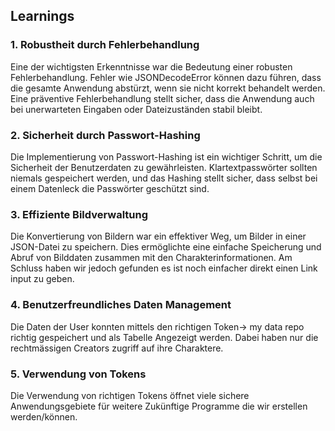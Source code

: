 ## Learnings

### 1. Robustheit durch Fehlerbehandlung

Eine der wichtigsten Erkenntnisse war die Bedeutung einer robusten Fehlerbehandlung. Fehler wie JSONDecodeError können dazu führen, dass die gesamte Anwendung abstürzt, wenn sie nicht korrekt behandelt werden. Eine präventive Fehlerbehandlung stellt sicher, dass die Anwendung auch bei unerwarteten Eingaben oder Dateizuständen stabil bleibt.

### 2. Sicherheit durch Passwort-Hashing

Die Implementierung von Passwort-Hashing ist ein wichtiger Schritt, um die Sicherheit der Benutzerdaten zu gewährleisten. Klartextpasswörter sollten niemals gespeichert werden, und das Hashing stellt sicher, dass selbst bei einem Datenleck die Passwörter geschützt sind.

### 3. Effiziente Bildverwaltung

Die Konvertierung von Bildern war ein effektiver Weg, um Bilder in einer JSON-Datei zu speichern. Dies ermöglichte eine einfache Speicherung und Abruf von Bilddaten zusammen mit den Charakterinformationen. Am Schluss haben wir jedoch gefunden es ist noch einfacher direkt einen Link input zu geben. 

### 4. Benutzerfreundliches Daten Management

Die Daten der User konnten mittels den richtigen Token-> my data repo richtig gespeichert und als Tabelle Angezeigt werden. Dabei haben nur die rechtmässigen Creators zugriff auf ihre Charaktere.  

### 5. Verwendung von Tokens

Die Verwendung von richtigen Tokens öffnet viele sichere Anwendungsgebiete für weitere Zukünftige Programme die wir erstellen werden/können. 




